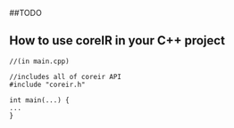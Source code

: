 ##TODO

## How to use coreIR in your C++ project
```
//(in main.cpp)

//includes all of coreir API
#include "coreir.h"

int main(...) {
...
}


```


